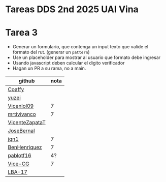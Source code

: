 # Tareas DDS 2nd 2025 UAI Vina 

# Tarea 3

- Generar un formulario, que contenga un input texto que valide el formato del rut.
(generar un `pattern`)
- Use un placeholder para mostrar al usuario que formato debe ingresar
- Usando javascript deben calcular el digito verificador
- Hagan un PR a su rama, no a main.


|github|nota|
|-|-|
|[Coaffy](https://github.com/Coaffy)||
|[yuzei](https://github.com/yuzei)||
|[Vicenlol09](https://github.com/`Vicenlol09)|7|
|[mrtivivanco](https://github.com/mrtivivanco)|7|
|[VicenteZapataT](https://github.com/VicenteZapataT)||
|[JoseBernal](https://github.com/jpbernalg2005)||
|[jqn1](https://github.com/jqn1)|7|
|[BenHenriquez](https://github.com/BenHenriquez)|7|
|[pablotf16](https://github.com/pablotf16)|4?|
|[Vice-CG](https://github.com/Vice-CG)|7|
|[LBA-17](https://github.com/LBA-17)||

